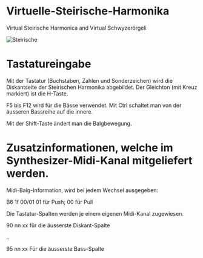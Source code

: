 # Virtuelle-Steirische-Harmonika
Virtual Steirische Harmonica and Virtual Schwyzerörgeli

![Steirische](https://user-images.githubusercontent.com/14039478/165329913-ff17eb57-ce12-472d-b0f7-e0f2132c363e.png)

Tastatureingabe
===============

Mit der Tastatur (Buchstaben, Zahlen und Sonderzeichen) wird die Diskantseite
der Steirischen Harmonika abgebildet. Der Gleichton (mit Kreuz markiert) ist die H-Taste.

F5 bis F12 wird für die Bässe verwendet.
Mit Ctrl schaltet man von der äusseren Bassreihe auf die innere.

Mit der Shift-Taste ändert man die Balgbewegung.

Zusatzinformationen, welche im Synthesizer-Midi-Kanal mitgeliefert werden.
==========================================================================

Midi-Balg-Information, wird bei jedem Wechsel ausgegeben:

  B6 1f 00/01    01 für Push; 00 für Pull
  
Die Tastatur-Spalten werden je einem eigenen Midi-Kanal zugewiesen.

  90 nn xx  für die äusserste Diskant-Spalte

  ..
  
  95 nn xx  Für die äusserste Bass-Spalte
